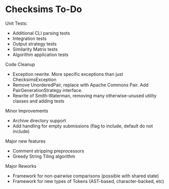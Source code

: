 Checksims To-Do
===============

Unit Tests:
- Additional CLI parsing tests
- Integration tests
- Output strategy tests
- Similarity Matrix tests
- Algorithm application tests

Code Cleanup
- Exception rewrite. More specific exceptions than just ChecksimsException
- Remove UnorderedPair, replace with Apache Commons Pair. Add PairGenerationStrategy interface.
- Rewrite of Smith-Waterman, removing many otherwise-unused utility classes and adding tests

Minor Improvements
- Archive directory support
- Add handling for empty submissions (flag to include, default do not include)

Major new features
- Comment stripping preprocessors
- Greedy String Tiling algorithm

Major Reworks
- Framework for non-pairwise comparisons (possible with shared state)
- Framework for new types of Tokens (AST-based, character-backed, etc)
